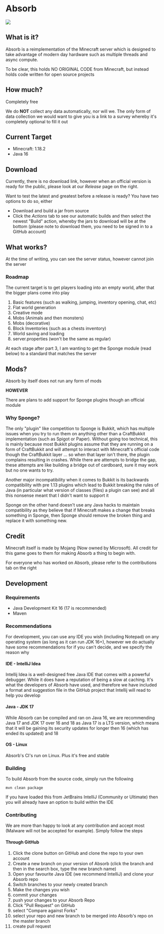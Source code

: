 # Absorb

[![](https://jitpack.io/v/Absorb-Minecraft/Absorb-server.svg)](https://jitpack.io/#Absorb-Minecraft/Absorb-server)

## What is it?

Absorb is a reimplementation of the Minecraft server which is designed to take advantage of modern day hardware such
as multiple threads and async compute.

To be clear, this holds NO ORIGINAL CODE from Minecraft, but instead holds code written for open source projects

## How much?

Completely free

We do **NOT** collect any data automatically, nor will we. The only form of data collection we would want to give
you is a link to a survey whereby it's completely optional to fill it out

## Current Target

- Minecraft: 1.18.2
- Java 16

## Download

Currently, there is no download link, however when an official version is ready for the public, please look at our
*Release* page on the right.

Want to test the latest and greatest before a release is ready? You have two options to do so, either

- Download and build a jar from source
- Click the *Actions* tab to see our automatic builds and then select the newest "Build" action, whereby the jars to
  download will be at the bottom (please note to download them, you need to be signed in to a GitHub account)

## What works?

At the time of writing, you can see the server status, however cannot join the server

### Roadmap

The current target is to get players loading into an empty world, after that the bigger plans come into play

1. Basic features (such as walking, jumping, inventory opening, chat, etc)
2. Flat world generation
3. Creative mode
4. Mobs (Animals and then monsters)
5. Mobs (decorative)
6. Block Inventories (such as a chests inventory)
7. World saving and loading
8. server.properties (won't be the same as regular)

At each stage after part 3, I am wanting to get the Sponge module (read below) to a standard that matches the server

## Mods?

Absorb by itself does not run any form of mods

**HOWEVER**

There are plans to add support for Sponge plugins though an official module

### Why Sponge?

The only "plugin" like competition to Sponge is Bukkit, which has multiple issues when you try to run them on
anything other than a CraftBukkit implementation (such as Spigot or Paper). Without going too technical, this is
mainly because most Bukkit plugins assume that they are running on a form of CraftBukkit and will attempt to
interact with Minecraft's official code though the CraftBukkit layer ... so when that layer isn't there, the plugin
complains resulting in crashes. While there are attempts to bridge the gap, these attempts are like building a
bridge out of cardboard, sure it may work but no one wants to try.

Another major incompatibility when it comes to Bukkit is its backwards compatibility with pre 1.13 plugins which
lead to Bukkit breaking the rules of Java (in particular what version of classes (files) a plugin can see) and all
this nonsense meant that I didn't want to support it

Sponge on the other hand doesn't use any Java hacks to maintain compatibility as they believe that if Minecraft
makes a change that breaks something in Sponge, then Sponge should remove the broken thing and replace it with
something new.

## Credit

Minecraft itself is made by Mojang (Now owned by Microsoft). All credit for this game goes to them for making Absorb
a thing to begin with.

For everyone who has worked on Absorb, please refer to the contributions tab on the right

## Development

### Requirements

- Java Development Kit 16 (17 is recommended)
- Maven

### Recommendations

For development, you can use any IDE you wish (including Notepad) on any operating system (as long as it can run JDK
16+), however we do actually have some recommendations for if you can't decide, and we specify the reason why

#### IDE - IntelliJ Idea

Intellij Idea is a well-designed free Java IDE that comes with a powerful debugger. While it does have a reputation
of being a slow at caching. It's what the developers of Absorb have used, and therefore we have included a format and
suggestion file in the GitHub project that Intellij will read to help you develop

#### Java - JDK 17

While Absorb can be compiled and ran on Java 16, we are recommending Java 17 and JDK 17 over 16 and 18 as Java 17 is
a LTS version, which means that it will be gaining its security updates for longer then 16 (which has ended its
updated) and 18

#### OS - Linux

Absorb's CI's run on Linux. Plus it's free and stable

### Building

To build Absorb from the source code, simply run the following

``mvn clean package``

If you have loaded this from JetBrains IntelliJ (Community or Ultimate) then you will already have an option to build
within the IDE

### Contributing

We are more than happy to look at any contribution and accept most (Malware will not be accepted for example).
Simply follow the steps

#### Through GitHub

1. Click the clone button on GitHub and clone the repo to your own account
2. Create a new branch on your version of Absorb (click the branch and then in the search box, type the new branch
   name)
3. Open your favourite Java IDE (we recommend IntelliJ) and clone your Absorb repo
4. Switch branches to your newly created branch
5. Make the changes you wish
6. commit your changes
7. push your changes to your Absorb Repo
8. Click "Pull Request" on GitHub
9. select "Compare against Forks"
10. select your repo and new branch to be merged into Absorb's repo on the master branch
11. create pull request




